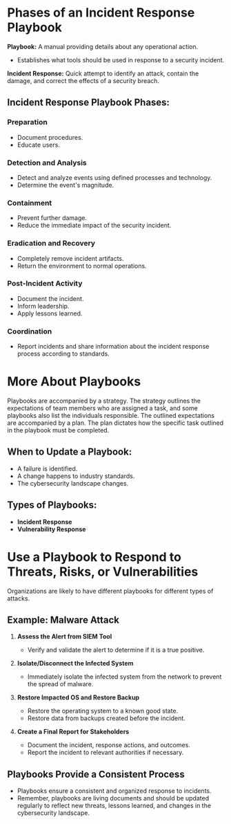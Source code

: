 # Phases of an Incident Response Playbook

**Playbook:** A manual providing details about any operational action.
- Establishes what tools should be used in response to a security incident.

**Incident Response:** Quick attempt to identify an attack, contain the damage, and correct the effects of a security breach.

## Incident Response Playbook Phases:

### Preparation
- Document procedures.
- Educate users.

### Detection and Analysis
- Detect and analyze events using defined processes and technology.
- Determine the event's magnitude.

### Containment
- Prevent further damage.
- Reduce the immediate impact of the security incident.

### Eradication and Recovery
- Completely remove incident artifacts.
- Return the environment to normal operations.

### Post-Incident Activity
- Document the incident.
- Inform leadership.
- Apply lessons learned.

### Coordination
- Report incidents and share information about the incident response process according to standards.


# More About Playbooks

Playbooks are accompanied by a strategy. The strategy outlines the expectations of team members who are assigned a task, and some playbooks also list the individuals responsible. The outlined expectations are accompanied by a plan. The plan dictates how the specific task outlined in the playbook must be completed.

## When to Update a Playbook:
- A failure is identified.
- A change happens to industry standards.
- The cybersecurity landscape changes.

## Types of Playbooks:
- **Incident Response**
- **Vulnerability Response**

# Use a Playbook to Respond to Threats, Risks, or Vulnerabilities

Organizations are likely to have different playbooks for different types of attacks.

## Example: Malware Attack

1. **Assess the Alert from SIEM Tool**
   - Verify and validate the alert to determine if it is a true positive.

2. **Isolate/Disconnect the Infected System**
   - Immediately isolate the infected system from the network to prevent the spread of malware.

3. **Restore Impacted OS and Restore Backup**
   - Restore the operating system to a known good state.
   - Restore data from backups created before the incident.

4. **Create a Final Report for Stakeholders**
   - Document the incident, response actions, and outcomes.
   - Report the incident to relevant authorities if necessary.

## Playbooks Provide a Consistent Process

- Playbooks ensure a consistent and organized response to incidents.
- Remember, playbooks are living documents and should be updated regularly to reflect new threats, lessons learned, and changes in the cybersecurity landscape.
